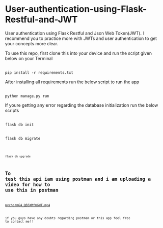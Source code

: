 # User-authentication-using-Flask-Restful-and-JWT

User authentication using Flask Restful and Json Web Token(JWT). I recommend you to practice more with JWTs and user authentication to get your concepts more clear.

To use this repo, first clone this into your device and run the script given below on your Terminal

<br><code>pip install -r requirements.txt</code><br>

After installing all requirements run the below script to run the app

<br><code>python manage.py run</code></br>

If youre getting any error regarding the database initialization run the below scripts

<br><code>flask db init</code><br>

<br><code>flask db migrate<code><br>

<br><code>flask db upgrade</code><br>


## To test this api iam using postman and i am uploading a video for how to use this in postman 


[pycharm64_QB3XMfmGWT.mp4](..%2F..%2FDocuments%2FShareX%2FScreenshots%2F2023-12%2Fpycharm64_QB3XMfmGWT.mp4)

if you guys have any doubts regarding postman or this app feel free to contact me!!